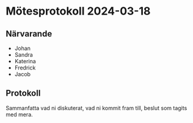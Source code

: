# Mötesprotokoll 2024-03-18

## Närvarande
* Johan
* Sandra
* Katerina
* Fredrick
* Jacob

## Protokoll
Sammanfatta vad ni diskuterat, vad ni kommit fram till, beslut som tagits med mera.

